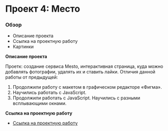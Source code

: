 # Проект 4: Место

### Обзор
* Описание проекта
* Ссылка на проектную работу
* Картинки

**Описание проекта**

Проетк: создание сервиса Mesto, интерактивная страница, куда можно добавлять фотографии, удалять их и ставить лайки.
Отличия данной работы от предыдущей:
1) Продолжили работу с макетом в графическом редакторе «Фигма».
2) Научились работать с JavaScript.
3) Продолжили работать с JavaScript. Научились с разными всплывающими окнами.


**Ссылка на проектную работу**

* [Ссылка на проектную работу](https://agent1007.github.io/mesto/index.html)

